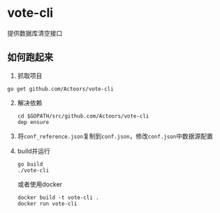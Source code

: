 # vote-cli

提供数据库清空接口

## 如何跑起来

1. 抓取项目

  ````
  go get github.com/Actoors/vote-cli
  ````

2. 解决依赖

   ```
   cd $GOPATH/src/github.com/Actoors/vote-cli
   dep ensure
   ```

3. 将`conf_reference.json`复制到`conf.json`，修改`conf.json`中数据源配置

4. build并运行

   ```
   go build
   ./vote-cli
   ```

   或者使用docker

   ```
   docker build -t vote-cli .
   docker run vote-cli
   ```